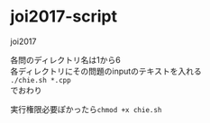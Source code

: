 # joi2017-script
joi2017

各問のディレクトリ名は1から6  
各ディレクトリにその問題のinputのテキストを入れる  
`./chie.sh *.cpp`  
でおわり  

実行権限必要ぽかったら`chmod +x chie.sh`
